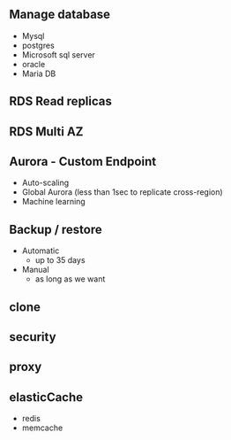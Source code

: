 Manage database
-
- Mysql
- postgres
- Microsoft sql server
- oracle
- Maria DB

RDS Read replicas
-
RDS Multi AZ
-

Aurora
    - Custom Endpoint
-
- Auto-scaling
- Global Aurora (less than 1sec to replicate cross-region)
- Machine learning

Backup / restore
-
- Automatic
    - up to 35 days
- Manual
  - as long as we want

clone
-

security
-

proxy
-

elasticCache
-
- redis
- memcache
